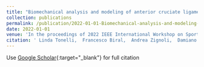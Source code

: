```yaml
---
title: "Biomechanical analysis and modeling of anterior cruciate ligament rupture conditions: focus on female football (soccer) players"
collection: publications
permalink: /publication/2022-01-01-Biomechanical-analysis-and-modeling-of-anterior-cruciate-ligament-rupture-conditions-focus-on-female-football-soccer-players
date: 2022-01-01
venue: 'In the proceedings of 2022 IEEE International Workshop on Sport, Technology and Research (STAR)'
citation: ' Linda Tonelli,  Francesco Biral,  Andrea Zignoli,  Damiano Fruet,  Vigilio Fontanari, &quot;Biomechanical analysis and modeling of anterior cruciate ligament rupture conditions: focus on female football (soccer) players.&quot; In the proceedings of 2022 IEEE International Workshop on Sport, Technology and Research (STAR), 2022.'
---
```

Use [Google Scholar](https://scholar.google.com/scholar?q=Biomechanical+analysis+and+modeling+of+anterior+cruciate+ligament+rupture+conditions:+focus+on+female+football+(soccer)+players){:target="_blank"} for full citation